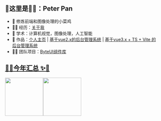 ## 🎉这里是💁‍♂️：Peter Pan 

- 🛵 修炼前端和图像处理的小菜鸡
- 👨‍💻 经历：<a href="https://github.com/PeterPH95/" target="_blank">关于我</a>
- 🌊 学术：计算机视觉，图像处理，人工智能
- 🏡 作品：<a href="https://peterph95.github.io/vuepress2start/" target="_blank">个人主页</a> | <a href="https://peterph95.github.io/vue-manage-system/#/login" target="_blank">基于vue2.x的后台管理系统</a> | <a href="https://peterph95.github.io/vue3-manage-system/" target="_blank">基于vue3.x + TS + Vite 的后台管理系统</a>
- 👨‍💻 团队项目：<a href="https://github.com/Feweb-wind/ByteUi/tree/main" target="_blank">ByteUI组件库

## 🐱‍🐉今年汇总 ✨🐳

<img align="" height="126px" src="https://github-readme-stats.vercel.app/api?username=PeterPH95&hide_title=true&hide_border=true&show_icons=true&include_all_commits=true&line_height=21&bg_color=0,EC6C6C,FFD479,FFFC79,73FA79&theme=graywhite&locale=cn" /><img align="" height="126px" src="https://github-readme-stats.vercel.app/api/top-langs/?username=PeterPH95&hide_title=true&hide_border=true&layout=compact&bg_color=0,73FA79,73FDFF,D783FF&theme=graywhite&locale=cn" />
